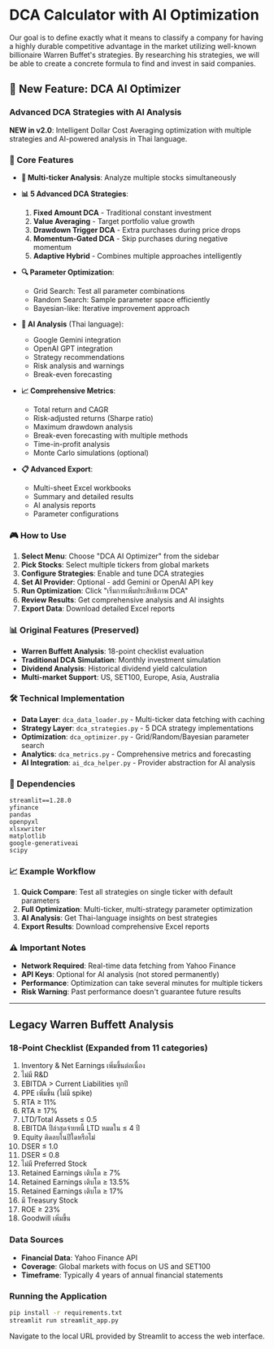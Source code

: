 # DCA Calculator with AI Optimization

Our goal is to define exactly what it means to classify a company for having a highly durable competitive advantage in the market utilizing well-known billionaire Warren Buffet's strategies. By researching his strategies, we will be able to create a concrete formula to find and invest in said companies.

## 🎯 New Feature: DCA AI Optimizer

### Advanced DCA Strategies with AI Analysis

**NEW in v2.0**: Intelligent Dollar Cost Averaging optimization with multiple strategies and AI-powered analysis in Thai language.

### 🚀 Core Features

- **🎯 Multi-ticker Analysis**: Analyze multiple stocks simultaneously
- **📊 5 Advanced DCA Strategies**:
  1. **Fixed Amount DCA** - Traditional constant investment
  2. **Value Averaging** - Target portfolio value growth  
  3. **Drawdown Trigger DCA** - Extra purchases during price drops
  4. **Momentum-Gated DCA** - Skip purchases during negative momentum
  5. **Adaptive Hybrid** - Combines multiple approaches intelligently

- **🔍 Parameter Optimization**:
  - Grid Search: Test all parameter combinations
  - Random Search: Sample parameter space efficiently  
  - Bayesian-like: Iterative improvement approach

- **🤖 AI Analysis** (Thai language):
  - Google Gemini integration
  - OpenAI GPT integration
  - Strategy recommendations
  - Risk analysis and warnings
  - Break-even forecasting

- **📈 Comprehensive Metrics**:
  - Total return and CAGR
  - Risk-adjusted returns (Sharpe ratio)
  - Maximum drawdown analysis
  - Break-even forecasting with multiple methods
  - Time-in-profit analysis
  - Monte Carlo simulations (optional)

- **📋 Advanced Export**:
  - Multi-sheet Excel workbooks
  - Summary and detailed results
  - AI analysis reports
  - Parameter configurations

### 🎮 How to Use

1. **Select Menu**: Choose "DCA AI Optimizer" from the sidebar
2. **Pick Stocks**: Select multiple tickers from global markets
3. **Configure Strategies**: Enable and tune DCA strategies
4. **Set AI Provider**: Optional - add Gemini or OpenAI API key
5. **Run Optimization**: Click "เริ่มการเพิ่มประสิทธิภาพ DCA"
6. **Review Results**: Get comprehensive analysis and AI insights
7. **Export Data**: Download detailed Excel reports

### 📊 Original Features (Preserved)

- **Warren Buffett Analysis**: 18-point checklist evaluation
- **Traditional DCA Simulation**: Monthly investment simulation
- **Dividend Analysis**: Historical dividend yield calculation
- **Multi-market Support**: US, SET100, Europe, Asia, Australia

### 🛠️ Technical Implementation

- **Data Layer**: `dca_data_loader.py` - Multi-ticker data fetching with caching
- **Strategy Layer**: `dca_strategies.py` - 5 DCA strategy implementations
- **Optimization**: `dca_optimizer.py` - Grid/Random/Bayesian parameter search
- **Analytics**: `dca_metrics.py` - Comprehensive metrics and forecasting
- **AI Integration**: `ai_dca_helper.py` - Provider abstraction for AI analysis

### 🔧 Dependencies

```
streamlit==1.28.0
yfinance
pandas
openpyxl
xlsxwriter
matplotlib
google-generativeai
scipy
```

### 📈 Example Workflow

1. **Quick Compare**: Test all strategies on single ticker with default parameters
2. **Full Optimization**: Multi-ticker, multi-strategy parameter optimization
3. **AI Analysis**: Get Thai-language insights on best strategies
4. **Export Results**: Download comprehensive Excel reports

### ⚠️ Important Notes

- **Network Required**: Real-time data fetching from Yahoo Finance
- **API Keys**: Optional for AI analysis (not stored permanently)
- **Performance**: Optimization can take several minutes for multiple tickers
- **Risk Warning**: Past performance doesn't guarantee future results

---

## Legacy Warren Buffett Analysis

### 18-Point Checklist (Expanded from 11 categories)

1. Inventory & Net Earnings เพิ่มขึ้นต่อเนื่อง
2. ไม่มี R&D
3. EBITDA > Current Liabilities ทุกปี  
4. PPE เพิ่มขึ้น (ไม่มี spike)
5. RTA ≥ 11%
6. RTA ≥ 17%  
7. LTD/Total Assets ≤ 0.5
8. EBITDA ปีล่าสุดจ่ายหนี้ LTD หมดใน ≤ 4 ปี
9. Equity ติดลบในปีใดหรือไม่
10. DSER ≤ 1.0
11. DSER ≤ 0.8
12. ไม่มี Preferred Stock
13. Retained Earnings เติบโต ≥ 7%
14. Retained Earnings เติบโต ≥ 13.5%  
15. Retained Earnings เติบโต ≥ 17%
16. มี Treasury Stock
17. ROE ≥ 23%
18. Goodwill เพิ่มขึ้น

### Data Sources
- **Financial Data**: Yahoo Finance API
- **Coverage**: Global markets with focus on US and SET100
- **Timeframe**: Typically 4 years of annual financial statements

### Running the Application

```bash
pip install -r requirements.txt
streamlit run streamlit_app.py
```

Navigate to the local URL provided by Streamlit to access the web interface.